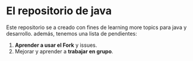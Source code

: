 # El repositorio de java

Este repositorio se a creado con fines de learning more topics para java y desarrollo. además, tenemos una lista de pendientes:

1. **Aprender a usar el Fork** y issues.
2. Mejorar y aprender a __trabajar en grupo__.


